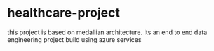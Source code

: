 # healthcare-project
this project is based on medallian architecture. Its an end to end data engineering project build using azure services 

